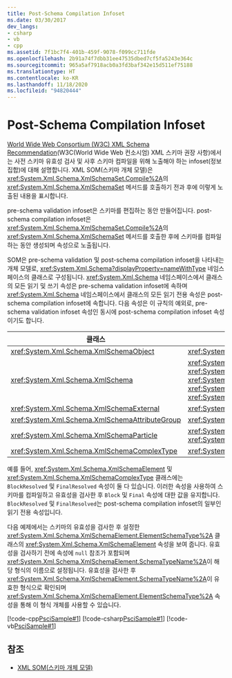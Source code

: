 ```yaml
---
title: Post-Schema Compilation Infoset
ms.date: 03/30/2017
dev_langs:
- csharp
- vb
- cpp
ms.assetid: 7f1bc7f4-401b-459f-9078-f099cc711fde
ms.openlocfilehash: 2b91a74f7dbb31ee47535dbed7cf5fa5243e364c
ms.sourcegitcommit: 965a5af7918acb0a3fd3baf342e15d511ef75188
ms.translationtype: HT
ms.contentlocale: ko-KR
ms.lasthandoff: 11/18/2020
ms.locfileid: "94820444"
---
```

# <a name="post-schema-compilation-infoset"></a>Post-Schema Compilation Infoset
[World Wide Web Consortium (W3C) XML Schema Recommendation](https://www.w3.org/XML/Schema)(W3C(World Wide Web 컨소시엄) XML 스키마 권장 사항)에서는 사전 스키마 유효성 검사 및 사후 스키마 컴파일을 위해 노출해야 하는 infoset(정보 집합)에 대해 설명합니다. XML SOM(스키마 개체 모델)은 <xref:System.Xml.Schema.XmlSchemaSet.Compile%2A>의 <xref:System.Xml.Schema.XmlSchemaSet> 메서드를 호출하기 전과 후에 이렇게 노출된 내용을 표시합니다.  
  
 pre-schema validation infoset은 스키마를 편집하는 동안 만들어집니다. post-schema compilation infoset은 <xref:System.Xml.Schema.XmlSchemaSet.Compile%2A>의 <xref:System.Xml.Schema.XmlSchemaSet> 메서드를 호출한 후에 스키마를 컴파일하는 동안 생성되며 속성으로 노출됩니다.  
  
 SOM은 pre-schema validation 및 post-schema compilation infoset을 나타내는 개체 모델로, <xref:System.Xml.Schema?displayProperty=nameWithType> 네임스페이스의 클래스로 구성됩니다. <xref:System.Xml.Schema> 네임스페이스에서 클래스의 모든 읽기 및 쓰기 속성은 pre-schema validation infoset에 속하며 <xref:System.Xml.Schema> 네임스페이스에서 클래스의 모든 읽기 전용 속성은 post-schema compilation infoset에 속합니다. 다음 속성은 이 규칙의 예외로, pre-schema validation infoset 속성인 동시에 post-schema compilation infoset 속성이기도 합니다.  
  
|클래스|속성|  
|-----------|--------------|  
|<xref:System.Xml.Schema.XmlSchemaObject>|<xref:System.Xml.Schema.XmlSchemaObject.Parent%2A>|  
|<xref:System.Xml.Schema.XmlSchema>|<xref:System.Xml.Schema.XmlSchema.AttributeFormDefault%2A>, <xref:System.Xml.Schema.XmlSchema.BlockDefault%2A>, <xref:System.Xml.Schema.XmlSchema.ElementFormDefault%2A>, <xref:System.Xml.Schema.XmlSchema.FinalDefault%2A>, <xref:System.Xml.Schema.XmlSchema.TargetNamespace%2A>|  
|<xref:System.Xml.Schema.XmlSchemaExternal>|<xref:System.Xml.Schema.XmlSchemaExternal.Schema%2A>|  
|<xref:System.Xml.Schema.XmlSchemaAttributeGroup>|<xref:System.Xml.Schema.XmlSchemaAttributeGroup.AnyAttribute%2A>|  
|<xref:System.Xml.Schema.XmlSchemaParticle>|<xref:System.Xml.Schema.XmlSchemaParticle.MaxOccurs%2A>, <xref:System.Xml.Schema.XmlSchemaParticle.MinOccurs%2A>|  
|<xref:System.Xml.Schema.XmlSchemaComplexType>|<xref:System.Xml.Schema.XmlSchemaComplexType.AnyAttribute%2A>|  
  
 예를 들어, <xref:System.Xml.Schema.XmlSchemaElement> 및 <xref:System.Xml.Schema.XmlSchemaComplexType> 클래스에는 `BlockResolved` 및 `FinalResolved` 속성이 둘 다 있습니다. 이러한 속성을 사용하여 스키마를 컴파일하고 유효성을 검사한 후 `Block` 및 `Final` 속성에 대한 값을 유지합니다. `BlockResolved` 및 `FinalResolved`는 post-schema compilation infoset의 일부인 읽기 전용 속성입니다.  
  
 다음 예제에서는 스키마의 유효성을 검사한 후 설정한 <xref:System.Xml.Schema.XmlSchemaElement.ElementSchemaType%2A> 클래스의 <xref:System.Xml.Schema.XmlSchemaElement> 속성을 보여 줍니다. 유효성을 검사하기 전에 속성에 `null` 참조가 포함되며 <xref:System.Xml.Schema.XmlSchemaElement.SchemaTypeName%2A>이 해당 형식의 이름으로 설정됩니다. 유효성을 검사한 후 <xref:System.Xml.Schema.XmlSchemaElement.SchemaTypeName%2A>이 유효한 형식으로 확인되며 <xref:System.Xml.Schema.XmlSchemaElement.ElementSchemaType%2A> 속성을 통해 이 형식 개체를 사용할 수 있습니다.  
  
 [!code-cpp[PsciSample#1](../../../../samples/snippets/cpp/VS_Snippets_Data/PsciSample/CPP/PsciSample.cpp#1)]
 [!code-csharp[PsciSample#1](../../../../samples/snippets/csharp/VS_Snippets_Data/PsciSample/CS/PsciSample.cs#1)]
 [!code-vb[PsciSample#1](../../../../samples/snippets/visualbasic/VS_Snippets_Data/PsciSample/VB/PsciSample.vb#1)]  
  
## <a name="see-also"></a>참조

- [XML SOM(스키마 개체 모델)](xml-schema-object-model-som.md)
